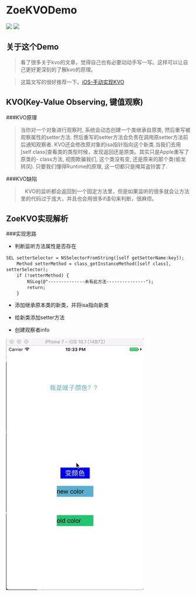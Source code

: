 # ZoeKVODemo
![](https://img.shields.io/badge/Title-ZoeKVODemo-ff69b4.svg)
![](https://img.shields.io/badge/Author-zoe-0f69b4.svg)
## 关于这个Demo
> 看了很多关于kvo的文章，觉得自己也有必要动动手写一写。这样可以让自己更好更深刻的了解kvo的原理。

> 这篇文写的很好推荐一下。[iOS-手动实现KVO](http://www.jianshu.com/p/bf053a28accb)


## KVO(Key-Value Observing, 键值观察)
###KVO原理
>    当你对一个对象进行观察时, 系统会动态创建一个类继承自原类, 然后重写被观察属性的setter方法. 然后重写的setter方法会负责在调用原setter方法前后通知观察者. KVO还会修改原对象的isa指针指向这个新类.当我们去用[self class]查看类的类型时候，发现返回还是原类。其实只是Apple重写了原类的- class方法, 视图欺骗我们, 这个类没有变, 还是原来的那个类(偷龙转凤). 只要我们懂得Runtime的原理, 这一切都只是掩耳盗铃罢了.


###KVO缺陷
>    KVO的监听都会返回到一个固定方法里，但是如果监听的很多就会让方法里的代码过于庞大，并且也会用很多if语句来判断，很麻烦。


## ZoeKVO实现解析


###实现思路


- 判断监听方法属性是否存在
```
SEL setterSelector = NSSelectorFromString([self getSetterName:key]);
    Method setterMethod = class_getInstanceMethod([self class], setterSelector);
    if (!setterMethod) {
        NSLog(@"--------------未有此方法---------------");
        return;
    }
```

- 添加继承原本类的新类，并将isa指向新类


- 给新类添加setter方法


- 创建观察者info

![](https://github.com/zzzzzzzzzzzzzoe/ZoeKVODemo/blob/master/gifFile/kvo.gif)
